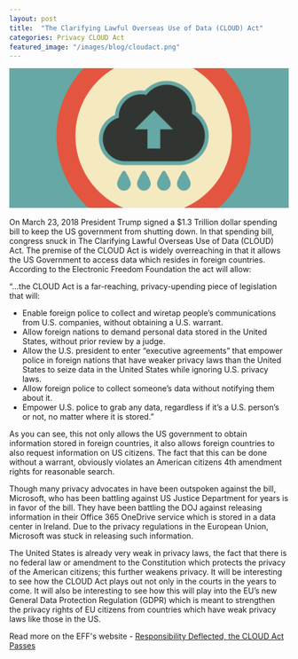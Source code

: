 ```yaml
---
layout: post
title:  "The Clarifying Lawful Overseas Use of Data (CLOUD) Act"
categories: Privacy CLOUD Act
featured_image: "/images/blog/cloudact.png"
---
```


![](/images/blog/cloudact.png)

On March 23, 2018 President Trump signed a $1.3 Trillion dollar spending bill to keep the US government from shutting down. In that spending bill, congress snuck in The Clarifying Lawful Overseas Use of Data (CLOUD) Act. The premise of the CLOUD Act is widely overreaching in that it allows the US Government to access data which resides in foreign countries. According to the Electronic Freedom Foundation the act will allow:

“…the CLOUD Act is a far-reaching, privacy-upending piece of legislation that will:

* Enable foreign police to collect and wiretap people’s communications from U.S. companies, without obtaining a U.S. warrant.
* Allow foreign nations to demand personal data stored in the United States, without prior review by a judge.
* Allow the U.S. president to enter “executive agreements” that empower police in foreign nations that have weaker privacy laws than the United States to seize data in the United States while ignoring U.S. privacy laws.
* Allow foreign police to collect someone’s data without notifying them about it.
* Empower U.S. police to grab any data, regardless if it’s a U.S. person’s or not, no matter where it is stored.”

As you can see, this not only allows the US government to obtain information stored in foreign countries, it also allows foreign countries to also request information on US citizens. The fact that this can be done without a warrant, obviously violates an American citizens 4th amendment rights for reasonable search.

Though many privacy advocates in have been outspoken against the bill, Microsoft, who has been battling against US Justice Department for years is in favor of the bill. They have been battling the DOJ against releasing information in their Office 365 OneDrive service which is stored in a data center in Ireland. Due to the privacy regulations in the European Union, Microsoft was stuck in releasing such information.

The United States is already very weak in privacy laws, the fact that there is no federal law or amendment to the Constitution which protects the privacy of the American citizens; this further weakens privacy. It will be interesting to see how the CLOUD Act plays out not only in the courts in the years to come. It will also be interesting to see how this will play into the EU’s new General Data Protection Regulation (GDPR) which is meant to strengthen the privacy rights of EU citizens from countries which have weak privacy laws like those in the US.

Read more on the EFF's website - [Responsibility Deflected, the CLOUD Act Passes][cloud]

[cloud]: https://www.eff.org/deeplinks/2018/03/responsibility-deflected-cloud-act-passes
